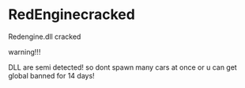 # RedEnginecracked
Redengine.dll cracked

warning!!!

DLL are semi detected!
so dont spawn many cars at once or u can get global banned for 14 days!
